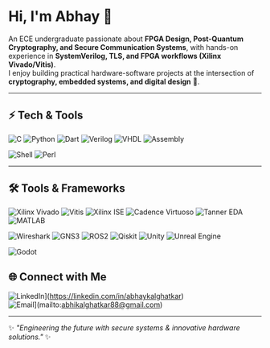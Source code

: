 # Hi, I'm Abhay 👋

An ECE undergraduate passionate about **FPGA Design, Post-Quantum Cryptography, and Secure Communication Systems**, with hands-on experience in **SystemVerilog, TLS, and FPGA workflows (Xilinx Vivado/Vitis)**.  
I enjoy building practical hardware-software projects at the intersection of **cryptography, embedded systems, and digital design** 🚀.  

---

## ⚡ Tech & Tools  

![C](https://img.shields.io/badge/C-00599C?style=for-the-badge&logo=c&logoColor=white) 
![Python](https://img.shields.io/badge/Python-3776AB?style=for-the-badge&logo=python&logoColor=white) 
![Dart](https://img.shields.io/badge/Dart-0175C2?style=for-the-badge&logo=dart&logoColor=white) 
![Verilog](https://img.shields.io/badge/Verilog-8A2BE2?style=for-the-badge) 
![VHDL](https://img.shields.io/badge/VHDL-FF6600?style=for-the-badge) 
![Assembly](https://img.shields.io/badge/Assembly-6E4C13?style=for-the-badge)  

![Shell](https://img.shields.io/badge/Shell_Scripting-4EAA25?style=for-the-badge&logo=gnu-bash&logoColor=white) 
![Perl](https://img.shields.io/badge/Perl-39457E?style=for-the-badge&logo=perl&logoColor=white)  

---

## 🛠 Tools & Frameworks  

![Xilinx Vivado](https://img.shields.io/badge/Xilinx_Vivado-E01F27?style=for-the-badge&logo=xilinx&logoColor=white) 
![Vitis](https://img.shields.io/badge/Vitis-FF6F00?style=for-the-badge&logo=xilinx&logoColor=white) 
![Xilinx ISE](https://img.shields.io/badge/Xilinx_ISE-CC0000?style=for-the-badge) 
![Cadence Virtuoso](https://img.shields.io/badge/Cadence_Virtuoso-FF4C00?style=for-the-badge) 
![Tanner EDA](https://img.shields.io/badge/Tanner_EDA-FF7F50?style=for-the-badge) 
![MATLAB](https://img.shields.io/badge/MATLAB-FF8C00?style=for-the-badge&logo=mathworks&logoColor=white)  

![Wireshark](https://img.shields.io/badge/Wireshark-1679A7?style=for-the-badge&logo=wireshark&logoColor=white) 
![GNS3](https://img.shields.io/badge/GNS3-FF6C37?style=for-the-badge&logo=gns3&logoColor=white) 
![ROS2](https://img.shields.io/badge/ROS2-22314E?style=for-the-badge&logo=ros&logoColor=white) 
![Qiskit](https://img.shields.io/badge/Qiskit-6929C4?style=for-the-badge&logo=ibm&logoColor=white) 
![Unity](https://img.shields.io/badge/Unity-000000?style=for-the-badge&logo=unity&logoColor=white) 
![Unreal Engine](https://img.shields.io/badge/Unreal_Engine-0E1128?style=for-the-badge&logo=unrealengine&logoColor=white)  

![Godot](https://img.shields.io/badge/Godot-478CBF?style=for-the-badge&logo=godot-engine&logoColor=white)  


## 🌐 Connect with Me  

![LinkedIn](https://img.shields.io/badge/LinkedIn-0A66C2?style=for-the-badge&logo=linkedin&logoColor=white)](https://linkedin.com/in/abhaykalghatkar)  
![Email](https://img.shields.io/badge/Email-D14836?style=for-the-badge&logo=gmail&logoColor=white)](mailto:abhikalghatkar88@gmail.com)  

---
✨ *"Engineering the future with secure systems & innovative hardware solutions."* ✨  

